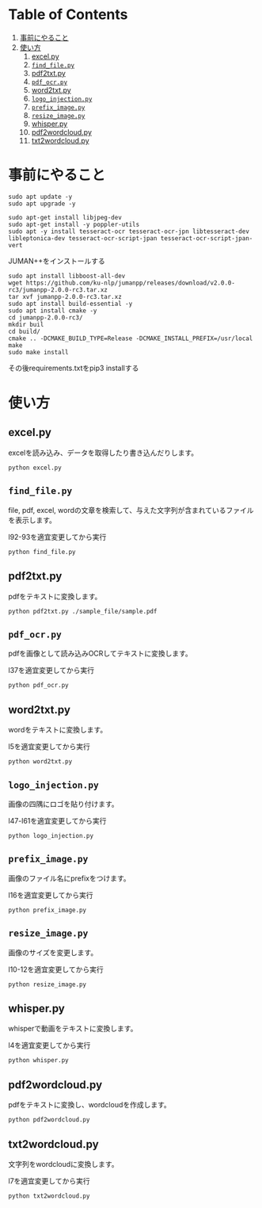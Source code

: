 
# Table of Contents

1.  [事前にやること](#org3bb542d)
2.  [使い方](#org4d6e86c)
    1.  [excel.py](#org028e7ca)
    2.  [`find_file.py`](#orgc97fb0d)
    3.  [pdf2txt.py](#orgc96c4a2)
    4.  [`pdf_ocr.py`](#org469016f)
    5.  [word2txt.py](#org3b8f0c0)
    6.  [`logo_injection.py`](#orga863bc0)
    7.  [`prefix_image.py`](#orgafa576f)
    8.  [`resize_image.py`](#orga3895cb)
    9.  [whisper.py](#org16da336)
    10. [pdf2wordcloud.py](#org04e689e)
    11. [txt2wordcloud.py](#orgb6d638c)


<a id="org3bb542d"></a>

# 事前にやること

    sudo apt update -y
    sudo apt upgrade -y

    sudo apt-get install libjpeg-dev
    sudo apt-get install -y poppler-utils
    sudo apt -y install tesseract-ocr tesseract-ocr-jpn libtesseract-dev libleptonica-dev tesseract-ocr-script-jpan tesseract-ocr-script-jpan-vert 

JUMAN++をインストールする

    sudo apt install libboost-all-dev
    wget https://github.com/ku-nlp/jumanpp/releases/download/v2.0.0-rc3/jumanpp-2.0.0-rc3.tar.xz
    tar xvf jumanpp-2.0.0-rc3.tar.xz
    sudo apt install build-essential -y
    sudo apt install cmake -y
    cd jumanpp-2.0.0-rc3/
    mkdir buil
    cd build/
    cmake .. -DCMAKE_BUILD_TYPE=Release -DCMAKE_INSTALL_PREFIX=/usr/local
    make
    sudo make install

その後requirements.txtをpip3 installする


<a id="org4d6e86c"></a>

# 使い方


<a id="org028e7ca"></a>

## excel.py

excelを読み込み、データを取得したり書き込んだりします。

    python excel.py


<a id="orgc97fb0d"></a>

## `find_file.py`

file, pdf, excel, wordの文章を検索して、与えた文字列が含まれているファイルを表示します。

l92-93を適宜変更してから実行

    python find_file.py


<a id="orgc96c4a2"></a>

## pdf2txt.py

pdfをテキストに変換します。

    python pdf2txt.py ./sample_file/sample.pdf


<a id="org469016f"></a>

## `pdf_ocr.py`

pdfを画像として読み込みOCRしてテキストに変換します。

l37を適宜変更してから実行

    python pdf_ocr.py


<a id="org3b8f0c0"></a>

## word2txt.py

wordをテキストに変換します。

l5を適宜変更してから実行

    python word2txt.py


<a id="orga863bc0"></a>

## `logo_injection.py`

画像の四隅にロゴを貼り付けます。

l47-l61を適宜変更してから実行

    python logo_injection.py


<a id="orgafa576f"></a>

## `prefix_image.py`

画像のファイル名にprefixをつけます。

l16を適宜変更してから実行

    python prefix_image.py


<a id="orga3895cb"></a>

## `resize_image.py`

画像のサイズを変更します。

l10-12を適宜変更してから実行

    python resize_image.py


<a id="org16da336"></a>

## whisper.py

whisperで動画をテキストに変換します。

l4を適宜変更してから実行

    python whisper.py


<a id="org04e689e"></a>

## pdf2wordcloud.py

pdfをテキストに変換し、wordcloudを作成します。

    python pdf2wordcloud.py


<a id="orgb6d638c"></a>

## txt2wordcloud.py

文字列をwordcloudに変換します。

l7を適宜変更してから実行

    python txt2wordcloud.py

